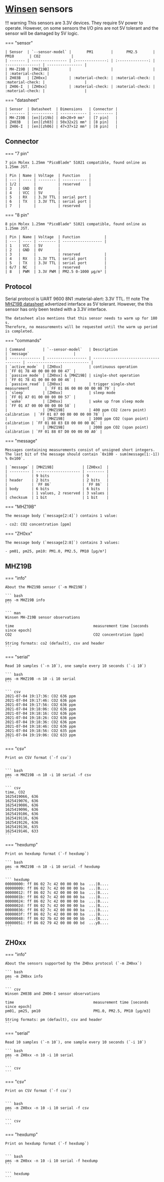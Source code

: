 # [Winsen] sensors

!!! warning
    This sensors are 3.3V devices. They require 5V power to operate.
    However, on some sensors the I/O pins are not 5V tolerant and the sensor will be damaged by 5V logic.

=== "sensor"

    | Sensor  | `--sensor-model` |       PM1        |      PM2.5       |       PM10       | CO2              |
    | ------- | ---------------- | :--------------: | :--------------: | :--------------: | ---------------- |
    | MH-Z19B | [MHZ19B]         |                  |                  |                  | :material-check: |
    | ZH03B   | [ZH0xx]          | :material-check: | :material-check: | :material-check: |                  |
    | ZH06-I  | [ZH0xx]          | :material-check: | :material-check: | :material-check: |                  |

=== "datasheet"

    | Sensor  | Datasheet  | Dimensions   | Connector |
    | ------- | ---------- | ------------ | --------- |
    | MH-Z19B | [en][z19b] | 40×20×9 mm³  | [7 pin]   |
    | ZH03B   | [en][zh03] | 50x32x21 mm³ | [8 pin]   |
    | ZH06-I  | [en][zh06] | 47×37×12 mm³ | [8 pin]   |

[Winsen]:https://www.winsen-sensor.com
[zh03]:  https://www.winsen-sensor.com/d/files/ZH03B.pdf
[zh06]:  https://www.winsen-sensor.com/d/files/ZH06.pdf
[z19b]:  https://www.winsen-sensor.com/d/files/infrared-gas-sensor/ndir-co2-sensor/mh-z19b-co2-manual(ver1_6).pdf

[ZH0xx]:   #zh0xx
[MHZ19B]:  #mhz19b
[7 pin]:   #connector
[8 pin]:   #connector

## Connector

=== "7 pin"

    7 pin Molex 1.25mm "PicoBlade" 51021 compatible, found online as 1.25mm JST.

    | Pin | Name | Voltage  | Function    |
    | --- | ---- | -------- | ----------- |
    | 1/2 |      |          | reserved    |
    | 3   | GND  | 0V       |
    | 4   | VCC  | 5V       |
    | 5   | RX   | 3.3V TTL | serial port |
    | 6   | TX   | 3.3V TTL | serial port |
    | 7   |      |          | reserved    |

=== "8 pin"

    8 pin Molex 1.25mm "PicoBlade" 51021 compatible, found online as 1.25mm JST.

    | Pin | Name | Voltage  | Function           |
    | --- | ---- | -------- | ------------------ |
    | 1   | VCC  | 5V       |
    | 2   | GND  | 0V       |
    | 3   |      |          | reserved           |
    | 4   | RX   | 3.3V TTL | serial port        |
    | 5   | TX   | 3.3V TTL | serial port        |
    | 6/7 | NC   |          | reserved           |
    | 8   | PWM  | 3.3V PWM | PM2.5 0-1000 μg/m³ |

## Protocol

Serial protocol is UART 9600 8N1 :material-alert: 3.3V TTL.
!!! note
    The [MHZ19B datasheet][z19b] advertized interface as 5V tolerant.
    However, the this sensor has only been tested with a 3.3V interface.

    The datasheet also mentions that this sensor needs to warm up for 180 s.
    Therefore, no measurements will be requested until the warm up period is completed.

=== "commands"

    | Command        | `--sensor-model`   | Description                           | `message`                    |
    | -------------- | ------------------ | ------------------------------------- | ---------------------------- |
    | `active_mode`  | [ZH0xx]            | continuous operation                  | `FF 01 78 40 00 00 00 00 47` |
    | `passive_mode` | [ZH0xx] & [MHZ19B] | single-shot operation                 | `FF 01 78 41 00 00 00 00 46` |
    | `passive_read` | [ZH0xx]            | trigger single-shot measurement       | `FF 01 86 00 00 00 00 00 79` |
    | `sleep`        | [ZH0xx]            | sleep mode                            | `FF 01 A7 01 00 00 00 00 57` |
    | `wake`         | [ZH0xx]            | wake up from sleep mode               | `FF 01 A7 00 00 00 00 00 58` |
    |                | [MHZ19B]           | 400 ppm CO2 (zero point) calibration  | `FF 01 87 00 00 00 00 00 78` |
    |                | [MHZ19B]           | 1000 ppm CO2 (span point) calibration | `FF 01 88 03 E8 00 00 00 8C` |
    |                | [MHZ19B]           | 2000 ppm CO2 (span point) calibration | `FF 01 88 07 D0 00 00 00 A0` |

=== "message"

    Messages containing measurements consist of unsigned short integers.
    The last bit of the message should contain `0x100 - sum(message[1:-1]) % 0x100`.

    | `message` | [MHZ19B]             | [ZH0xx]  |
    | --------- | -------------------- | -------- |
    |           | 9 bits               | 9        |
    | header    | 2 bits               | 2 bits   |
    |           | `FF 86`              | `FF 86`  |
    | body      | 6 bits               | 6 bits   |
    |           | 1 values, 2 reserved | 3 values |
    | checksum  | 1 bit                | 1 bit    |

=== "MHZ19B"

    The message body (`message[2:4]`) contains 1 value:

    - co2: CO2 concentration [ppm]

=== "ZH0xx"

    The message body (`message[2:8]`) contains 3 values:

    - pm01, pm25, pm10: PM1.0, PM2.5, PM10 [μg/m³]

## MHZ19B

=== "info"

    About the MHZ19B sensor (`-m MHZ19B`)

    ``` bash
    pms -m MHZ19B info
    ```

    ``` man
    Winsen MH-Z19B sensor observations

    time                                    measurement time [seconds since epoch]
    CO2                                     CO2 concentration [ppm]

    String formats: co2 (default), csv and header
    ```

=== "serial"

    Read 10 samples (`-n 10`), one sample every 10 seconds (`-i 10`)

    ``` bash
    pms -m MHZ19B -n 10 -i 10 serial
    ```

    ``` csv
    2021-07-04 19:17:36: CO2 636 ppm
    2021-07-04 19:17:46: CO2 636 ppm
    2021-07-04 19:17:56: CO2 636 ppm
    2021-07-04 19:18:06: CO2 636 ppm
    2021-07-04 19:18:16: CO2 636 ppm
    2021-07-04 19:18:26: CO2 636 ppm
    2021-07-04 19:18:36: CO2 636 ppm
    2021-07-04 19:18:46: CO2 636 ppm
    2021-07-04 19:18:56: CO2 635 ppm
    2021-07-04 19:19:06: CO2 633 ppm
    ```

=== "csv"

    Print on CSV format (`-f csv`)


    ``` bash
    pms -m MHZ19B -n 10 -i 10 serial -f csv
    ```

    ``` csv
    time, CO2
    1625419066, 636
    1625419076, 636
    1625419086, 636
    1625419096, 636
    1625419106, 636
    1625419116, 636
    1625419126, 636
    1625419136, 635
    1625419146, 633
    ```

=== "hexdump"

    Print on hexdump format (`-f hexdump`)

    ``` bash
    pms -m MHZ19B -n 10 -i 10 serial -f hexdump
    ```

    ``` hexdump
    00000000: ff 86 02 7c 42 00 00 00 ba  ...|B....
    00000009: ff 86 02 7c 42 00 00 00 ba  ...|B....
    00000012: ff 86 02 7c 42 00 00 00 ba  ...|B....
    0000001b: ff 86 02 7c 42 00 00 00 ba  ...|B....
    00000024: ff 86 02 7c 42 00 00 00 ba  ...|B....
    0000002d: ff 86 02 7c 42 00 00 00 ba  ...|B....
    00000036: ff 86 02 7c 42 00 00 00 ba  ...|B....
    0000003f: ff 86 02 7c 42 00 00 00 ba  ...|B....
    00000048: ff 86 02 7b 42 00 00 00 bb  ...{B....
    00000051: ff 86 02 79 42 00 00 00 bd  ...yB....
    ```

## ZH0xx

=== "info"

    About the sensors supported by the ZH0xx protocol (`-m ZH0xx`)

    ``` bash
    pms -m ZH0xx info
    ```

    ``` csv
    Winsen ZH03B and ZH06-I sensor observations

    time                                    measurement time [seconds since epoch]
    pm01, pm25, pm10                        PM1.0, PM2.5, PM10 [μg/m3]

    String formats: pm (default), csv and header
    ```

=== "serial"

    Read 10 samples (`-n 10`), one sample every 10 seconds (`-i 10`)

    ``` bash
    pms -m ZH0xx -n 10 -i 10 serial
    ```

    ``` csv
    ```

=== "csv"

    Print on CSV format (`-f csv`)


    ``` bash
    pms -m ZH0xx -n 10 -i 10 serial -f csv
    ```

    ``` csv
    ```

=== "hexdump"

    Print on hexdump format (`-f hexdump`)


    ``` bash
    pms -m ZH0xx -n 10 -i 10 serial -f hexdump
    ```

    ``` hexdump
    ```
